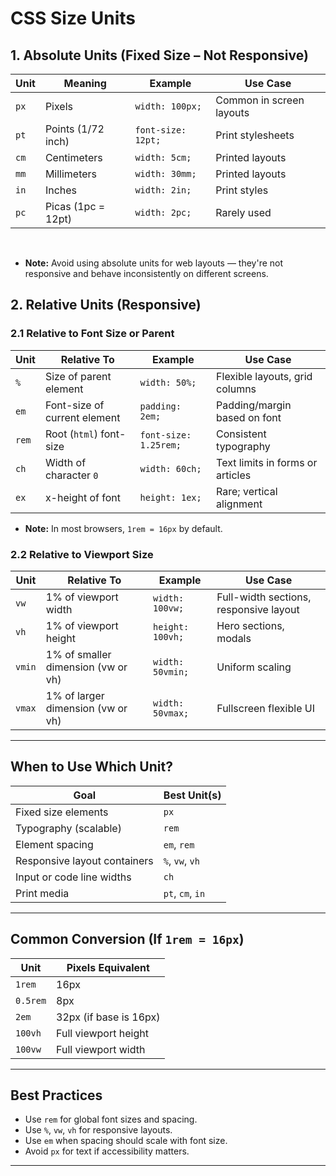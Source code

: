 # CSS Size Units

## 1. Absolute Units (Fixed Size – Not Responsive)

| Unit | Meaning                | Example           | Use Case                     |
|------|------------------------|-------------------|------------------------------|
| `px` | Pixels                 | `width: 100px;`   | Common in screen layouts     |
| `pt` | Points (1/72 inch)     | `font-size: 12pt;`| Print stylesheets            |
| `cm` | Centimeters            | `width: 5cm;`     | Printed layouts              |
| `mm` | Millimeters            | `width: 30mm;`    | Printed layouts              |
| `in` | Inches                 | `width: 2in;`     | Print styles                 |
| `pc` | Picas (1pc = 12pt)     | `width: 2pc;`     | Rarely used                  |

<br>

- **Note:** Avoid using absolute units for web layouts — they're not responsive and behave inconsistently on different screens.


## 2. Relative Units (Responsive)

### 2.1 Relative to Font Size or Parent

| Unit  | Relative To                 | Example            | Use Case                                  |
|-------|-----------------------------|--------------------|-------------------------------------------|
| `%`   | Size of parent element      | `width: 50%;`      | Flexible layouts, grid columns            |
| `em`  | Font-size of current element| `padding: 2em;`    | Padding/margin based on font              |
| `rem` | Root (`html`) font-size     | `font-size: 1.25rem;` | Consistent typography                  |
| `ch`  | Width of character `0`      | `width: 60ch;`     | Text limits in forms or articles          |
| `ex`  | x-height of font            | `height: 1ex;`     | Rare; vertical alignment                  |

- **Note:** In most browsers, `1rem = 16px` by default.

### 2.2 Relative to Viewport Size

| Unit   | Relative To                         | Example           | Use Case                                |
|--------|-------------------------------------|-------------------|-----------------------------------------|
| `vw`   | 1% of viewport width                | `width: 100vw;`   | Full-width sections, responsive layout  |
| `vh`   | 1% of viewport height               | `height: 100vh;`  | Hero sections, modals                   |
| `vmin` | 1% of smaller dimension (vw or vh)  | `width: 50vmin;`  | Uniform scaling                         |
| `vmax` | 1% of larger dimension (vw or vh)   | `width: 50vmax;`  | Fullscreen flexible UI                  |

---

## When to Use Which Unit?

| Goal                          | Best Unit(s)     |
|-------------------------------|------------------|
| Fixed size elements           | `px`             |
| Typography (scalable)         | `rem`            |
| Element spacing               | `em`, `rem`      |
| Responsive layout containers  | `%`, `vw`, `vh`  |
| Input or code line widths     | `ch`             |
| Print media                   | `pt`, `cm`, `in` |

---

## Common Conversion (If `1rem = 16px`)

| Unit       | Pixels Equivalent |
|------------|-------------------|
| `1rem`     | 16px              |
| `0.5rem`   | 8px               |
| `2em`      | 32px (if base is 16px) |
| `100vh`    | Full viewport height |
| `100vw`    | Full viewport width  |

---

## Best Practices

- Use `rem` for global font sizes and spacing.
- Use `%`, `vw`, `vh` for responsive layouts.
- Use `em` when spacing should scale with font size.
- Avoid `px` for text if accessibility matters.

---

